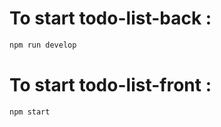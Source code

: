 # To start todo-list-back :
```bash
npm run develop
```
# To start todo-list-front :
```bash
npm start
`````